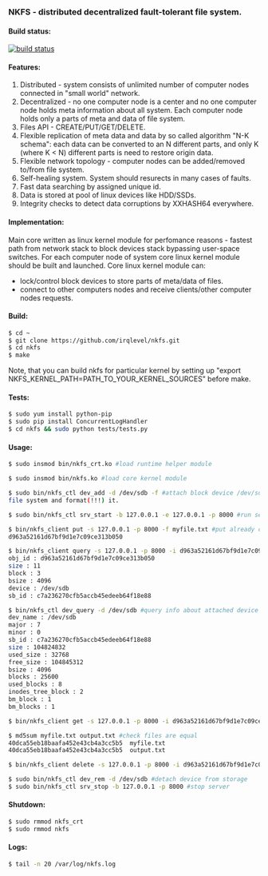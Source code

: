 ### NKFS - distributed decentralized fault-tolerant file system.

#### Build status:
[![build status](https://travis-ci.org/irqlevel/nkfs.svg?branch=master)](https://travis-ci.org/irqlevel/nkfs)

#### Features:
1. Distributed - system consists of unlimited number of computer nodes connected in
"small world" network.
2. Decentralized - no one computer node is a center and no one computer node
holds meta information about all system. Each computer node holds only a parts
of meta and data of file system.
3. Files API - CREATE/PUT/GET/DELETE.
4. Flexible replication of meta data and data by so called algorithm "N-K schema":
each data can be converted to an N different parts, and only K (where K < N) different parts is need
to restore origin data.
5. Flexible network topology - computer nodes can be added/removed to/from
file system.
6. Self-healing system. System should resurects in many cases of faults.
7. Fast data searching by assigned unique id.
8. Data is stored at pool of linux devices like HDD/SSDs.
9. Integrity checks to detect data corruptions by XXHASH64 everywhere.

#### Implementation:
Main core written as linux kernel module for perfomance reasons - fastest path
from network stack to block devices stack bypassing user-space switches.
For each computer node of system core linux kernel module should be built and launched.
Core linux kernel module can:
- lock/control block devices to store parts of meta/data of files.
- connect to other computers nodes
and receive clients/other computer nodes requests.

#### Build:
```sh
$ cd ~
$ git clone https://github.com/irqlevel/nkfs.git
$ cd nkfs
$ make
```
Note, that you can build nkfs for particular kernel by
setting up "export NKFS_KERNEL_PATH=PATH_TO_YOUR_KERNEL_SOURCES" before make.

#### Tests:
```sh
$ sudo yum install python-pip
$ sudo pip install ConcurrentLogHandler
$ cd nkfs && sudo python tests/tests.py
```

#### Usage:
```sh
$ sudo insmod bin/nkfs_crt.ko #load runtime helper module

$ sudo insmod bin/nkfs.ko #load core kernel module

$ sudo bin/nkfs_ctl dev_add -d /dev/sdb -f #attach block device /dev/sdb to 
file system and format(!!!) it.

$ sudo bin/nkfs_ctl srv_start -b 127.0.0.1 -e 127.0.0.1 -p 8000 #run server at 127.0.0.1:8000

$ bin/nkfs_client put -s 127.0.0.1 -p 8000 -f myfile.txt #put already created file 'myfile.txt' inside storage
d963a52161d67bf9d1e7c09ce313b050

$ bin/nkfs_client query -s 127.0.0.1 -p 8000 -i d963a52161d67bf9d1e7c09ce313b050 #query stored file
obj_id : d963a52161d67bf9d1e7c09ce313b050 
size : 11
block : 3
bsize : 4096
device : /dev/sdb
sb_id : c7a236270cfb5accb45edeeb64f18e88

$ bin/nkfs_ctl dev_query -d /dev/sdb #query info about attached device
dev_name : /dev/sdb
major : 7
minor : 0
sb_id : c7a236270cfb5accb45edeeb64f18e88
size : 104824832
used_size : 32768
free_size : 104845312
bsize : 4096
blocks : 25600
used_blocks : 8
inodes_tree_block : 2
bm_block : 1
bm_blocks : 1

$ bin/nkfs_client get -s 127.0.0.1 -p 8000 -i d963a52161d67bf9d1e7c09ce313b050 -f output.txt #read file back from storage

$ md5sum myfile.txt output.txt #check files are equal
40dca55eb18baafa452e43cb4a3cc5b5  myfile.txt
40dca55eb18baafa452e43cb4a3cc5b5  output.txt

$ bin/nkfs_client delete -s 127.0.0.1 -p 8000 -i d963a52161d67bf9d1e7c09ce313b050 #delete file from storage

$ sudo bin/nkfs_ctl dev_rem -d /dev/sdb #detach device from storage
$ sudo bin/nkfs_ctl srv_stop -b 127.0.0.1 -p 8000 #stop server
```
#### Shutdown:
```sh
$ sudo rmmod nkfs_crt
$ sudo rmmod nkfs
```
#### Logs:
```sh
$ tail -n 20 /var/log/nkfs.log
```
